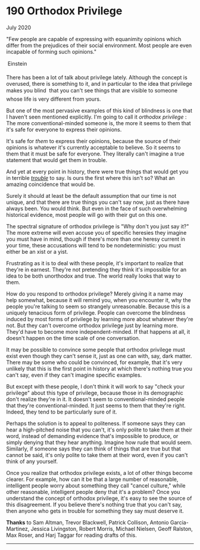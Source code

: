 # 190 Orthodox Privilege


  
 
  
 July 2020   
  
 "Few people are capable of expressing with equanimity opinions which differ from the prejudices of their social environment. Most people are even incapable of forming such opinions."   
  
  Einstein   
  
 
  
 There has been a lot of talk about privilege lately. Although the concept is overused, there is something to it, and in particular to the idea that privilege makes you blind  that you can't see things that are visible to someone whose life is very different from yours.   
  
 But one of the most pervasive examples of this kind of blindness is one that I haven't seen mentioned explicitly. I'm going to call it _orthodox privilege_ : The more conventional-minded someone is, the more it seems to them that it's safe for everyone to express their opinions.   
  
 It's safe for _them_ to express their opinions, because the source of their opinions is whatever it's currently acceptable to believe. So it seems to them that it must be safe for everyone. They literally can't imagine a true statement that would get them in trouble.   
  
 And yet at every point in history, there were true things that would get you in terrible [_trouble_](say.html) to say. Is ours the first where this isn't so? What an amazing coincidence that would be.   
  
 Surely it should at least be the default assumption that our time is not unique, and that there are true things you can't say now, just as there have always been. You would think. But even in the face of such overwhelming historical evidence, most people will go with their gut on this one.   
  
 The spectral signature of orthodox privilege is "Why don't you just say it?" The more extreme will even accuse you of specific heresies they imagine you must have in mind, though if there's more than one heresy current in your time, these accusations will tend to be nondeterministic: you must either be an xist or a yist.   
  
 Frustrating as it is to deal with these people, it's important to realize that they're in earnest. They're not pretending they think it's impossible for an idea to be both unorthodox and true. The world really looks that way to them.   
  
 How do you respond to orthodox privilege? Merely giving it a name may help somewhat, because it will remind you, when you encounter it, why the people you're talking to seem so strangely unreasonable. Because this is a uniquely tenacious form of privilege. People can overcome the blindness induced by most forms of privilege by learning more about whatever they're not. But they can't overcome orthodox privilege just by learning more. They'd have to become more independent-minded. If that happens at all, it doesn't happen on the time scale of one conversation.   
  
 It may be possible to convince some people that orthodox privilege must exist even though they can't sense it, just as one can with, say, dark matter. There may be some who could be convinced, for example, that it's very unlikely that this is the first point in history at which there's nothing true you can't say, even if they can't imagine specific examples.   
  
 But except with these people, I don't think it will work to say "check your privilege" about this type of privilege, because those in its demographic don't realize they're in it. It doesn't seem to conventional-minded people that they're conventional-minded. It just seems to them that they're right. Indeed, they tend to be particularly sure of it.   
  
 Perhaps the solution is to appeal to politeness. If someone says they can hear a high-pitched noise that you can't, it's only polite to take them at their word, instead of demanding evidence that's impossible to produce, or simply denying that they hear anything. Imagine how rude that would seem. Similarly, if someone says they can think of things that are true but that cannot be said, it's only polite to take them at their word, even if you can't think of any yourself.   
  
 Once you realize that orthodox privilege exists, a lot of other things become clearer. For example, how can it be that a large number of reasonable, intelligent people worry about something they call "cancel culture," while other reasonable, intelligent people deny that it's a problem? Once you understand the concept of orthodox privilege, it's easy to see the source of this disagreement. If you believe there's nothing true that you can't say, then anyone who gets in trouble for something they say must deserve it.   
  
 
  
 
  
 
  
 
  
 
  
 
  
 
  
 
  
 
  
 
  
  **Thanks** to Sam Altman, Trevor Blackwell, Patrick Collison, Antonio Garcia- Martinez, Jessica Livingston, Robert Morris, Michael Nielsen, Geoff Ralston, Max Roser, and Harj Taggar for reading drafts of this.   
  
 
  
 
  
 
  
 

 
* * *
 

 

